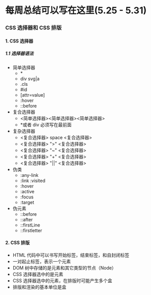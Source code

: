 # 每周总结可以写在这里(5.25 - 5.31)

### CSS 选择器和 CSS 排版

#### 1. CSS 选择器

##### 1.1 选择器语法 

* 简单选择器
  * \*
  * div svg|a
  * .cls
  * \#id
  * [attr=value]
  * :hover
  * ::before
* 复合选择器
  * <简单选择器><简单选择器><简单选择器>
  * *或者 div 必须写在最前面
* 复杂选择器
  * <复合选择器> space <复合选择器>
  * <复合选择器> ">" <复合选择器>
  * <复合选择器> "~" <复合选择器>
  * <复合选择器> "+" <复合选择器>
  * <复合选择器> "||" <复合选择器>
* 伪类
  * :any-link
  * :link :visited
  * :hover
  * :active
  * :focus
  * :target
* 伪元素
  * ::before
  * ::after
  * ::firstLine
  * ::firstletter

#### 2. CSS 排版

* HTML 代码中可以书写开始标签，结束标签，和自封闭标签
* 一对起止标签，表示一个元素
* DOM 树中存储的是元素和其它类型的节点（Node）
* CSS 选择器选中的是元素
* CSS 选择器选中的元素，在排版时可能产生多个盒
* 排版和渲染的基本单位是盒
